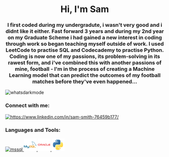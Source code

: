 <h1 align="center">Hi, I'm Sam</h1>
<h3 align="center">I first coded during my undergradute, i wasn't very good and i didnt like it either. Fast forward 3 years and during my 2nd year on my Graduate Scheme i had gained a new interest in coding through work so began teaching myself outside of work. I used LeetCode to practise SQL and Codecademy to practise Python. Coding is now one of my passions, its problem-solving in its rawest form, and i've combined this with another passions of mine, football - I'm in the process of creating a Machine Learning model that can predict the outcomes of my football matches before they've even happened...</h3>

<p align="left"> <img src="https://komarev.com/ghpvc/?username=whatsdarkmode&label=Profile%20views&color=0e75b6&style=flat" alt="whatsdarkmode" /> </p>

<h3 align="left">Connect with me:</h3>
<p align="left">
<a href="https://www.linkedin.com/in/sam-smith-76459b177/" target="blank"><img align="center" src="https://raw.githubusercontent.com/rahuldkjain/github-profile-readme-generator/master/src/images/icons/Social/linked-in-alt.svg" alt="https://www.linkedin.com/in/sam-smith-76459b177/" height="30" width="40" /></a>
</p>

<h3 align="left">Languages and Tools:</h3>
<p align="left"> <a href="https://www.microsoft.com/en-us/sql-server" target="_blank" rel="noreferrer"> <img src="https://www.svgrepo.com/show/303229/microsoft-sql-server-logo.svg" alt="mssql" width="40" height="40"/> </a> <a href="https://www.mysql.com/" target="_blank" rel="noreferrer"> <img src="https://raw.githubusercontent.com/devicons/devicon/master/icons/mysql/mysql-original-wordmark.svg" alt="mysql" width="40" height="40"/> </a> <a href="https://www.oracle.com/" target="_blank" rel="noreferrer"> <img src="https://raw.githubusercontent.com/devicons/devicon/master/icons/oracle/oracle-original.svg" alt="oracle" width="40" height="40"/> </a> <a href="https://www.python.org" target="_blank" rel="noreferrer"> <img src="https://raw.githubusercontent.com/devicons/devicon/master/icons/python/python-original.svg" alt="python" width="40" height="40"/> </a> </p>
